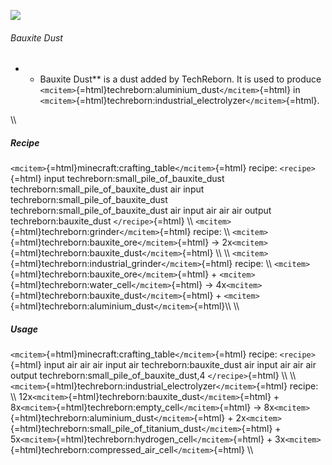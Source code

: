 ![](/mods/techreborn/bauxite_dust.png)

###### Bauxite Dust

-   -   Bauxite Dust** is a dust added by TechReborn. It is used to
        produce
        `<mcitem>`{=html}techreborn:aluminium_dust`</mcitem>`{=html} in
        `<mcitem>`{=html}techreborn:industrial_electrolyzer`</mcitem>`{=html}.

\\\\

##### Recipe

`<mcitem>`{=html}minecraft:crafting_table`</mcitem>`{=html} recipe:
`<recipe>`{=html} input techreborn:small_pile_of_bauxite_dust
techreborn:small_pile_of_bauxite_dust air input
techreborn:small_pile_of_bauxite_dust
techreborn:small_pile_of_bauxite_dust air input air air air output
techreborn:bauxite_dust `</recipe>`{=html} \\\\
`<mcitem>`{=html}techreborn:grinder`</mcitem>`{=html} recipe: \\\\
`<mcitem>`{=html}techreborn:bauxite_ore`</mcitem>`{=html} -\>
2x`<mcitem>`{=html}techreborn:bauxite_dust`</mcitem>`{=html} \\\\ \\\\
`<mcitem>`{=html}techreborn:industrial_grinder`</mcitem>`{=html} recipe:
\\\\ `<mcitem>`{=html}techreborn:bauxite_ore`</mcitem>`{=html} +
`<mcitem>`{=html}techreborn:water_cell`</mcitem>`{=html} -\>
4x`<mcitem>`{=html}techreborn:bauxite_dust`</mcitem>`{=html} +
`<mcitem>`{=html}techreborn:aluminium_dust`</mcitem>`{=html}\\\\ \\\\

##### Usage

`<mcitem>`{=html}minecraft:crafting_table`</mcitem>`{=html} recipe:
`<recipe>`{=html} input air air air input air techreborn:bauxite_dust
air input air air air output techreborn:small_pile_of_bauxite_dust,4
`</recipe>`{=html} \\\\ \\\\
`<mcitem>`{=html}techreborn:industrial_electrolyzer`</mcitem>`{=html}
recipe: \\\\
12x`<mcitem>`{=html}techreborn:bauxite_dust`</mcitem>`{=html} +
8x`<mcitem>`{=html}techreborn:empty_cell`</mcitem>`{=html} -\>
8x`<mcitem>`{=html}techreborn:aluminium_dust`</mcitem>`{=html} +
2x`<mcitem>`{=html}techreborn:small_pile_of_titanium_dust`</mcitem>`{=html} +
5x`<mcitem>`{=html}techreborn:hydrogen_cell`</mcitem>`{=html} +
3x`<mcitem>`{=html}techreborn:compressed_air_cell`</mcitem>`{=html} \\\\
